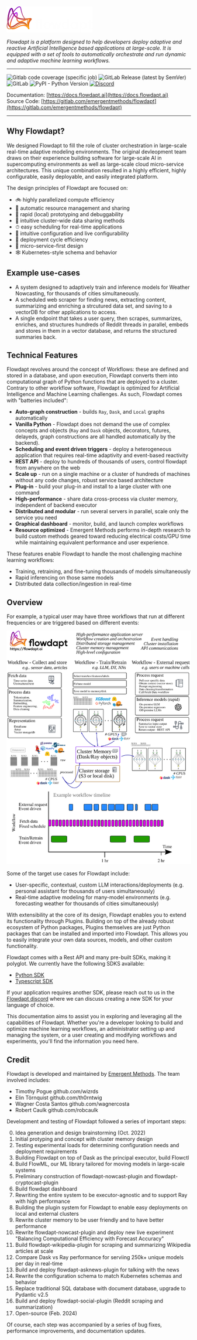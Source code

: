 ![logo](docs/assets/logo-white2x.png)

*Flowdapt is a platform designed to help developers deploy adaptive and reactive Artificial Intelligence based applications at large-scale. It is equipped with a set of tools to automatically orchestrate and run dynamic and adaptive machine learning workflows.*

---
![Gitlab code coverage (specific job)](https://img.shields.io/gitlab/pipeline-coverage/emergentmethods/flowdapt?branch=main&job_name=unit-tests&style=flat-square)
![GitLab Release (latest by SemVer)](https://img.shields.io/gitlab/v/release/emergentmethods/flowdapt?style=flat-square)
![GitLab](https://img.shields.io/gitlab/license/emergentmethods/flowdapt?style=flat-square)
![PyPI - Python Version](https://img.shields.io/pypi/pyversions/flowdapt?style=flat-square)
[![Discord](https://dcbadge.vercel.app/api/server/P59QhpknEh)](https://discord.gg/P59QhpknEh)    

Documentation: [https://docs.flowdapt.ai](https://docs.flowdapt.ai)<br>
Source Code: [https://gitlab.com/emergentmethods/flowdapt](https://gitlab.com/emergentmethods/flowdapt)<br>

---

## Why Flowdapt?

We designed Flowdapt to fill the role of cluster orchestration in large-scale real-time adaptive modeling environments. The original devleopment team draws on their experience building software for large-scale AI in supercomputing environments as well as large-scale cloud micro-service architectures. This unique combination resulted in a highly efficient, highly configurable, easily deployable, and easily integrated platform.

The design principles of Flowdapt are focused on:

- 🚲 highly parallelized compute efficiency
- 🤖 automatic resource management and sharing
- 🐞 rapid (local) prototyping and debuggability
- 🔌 intuitive cluster-wide data sharing methods
- ⏱ easy scheduling for real-time applications
- 📝 intuitive configuration and live configurability
- 🚚 deployment cycle efficiency
- 🔬 micro-service-first design
- 🕸 Kubernetes-style schema and behavior

## Example use-cases
- A system designed to adaptively train and inference models for Weather Nowcasting, for thousands of cities simultaneously.
- A scheduled web scraper for finding news, extracting content, summarizing and enriching a strcutured data set, and saving to a vectorDB for other applications to access.
- A single endpoint that takes a user query, then scrapes, summarizes, enriches, and structures hundreds of Reddit threads in parallel, embeds and stores in them in a vector database, and returns the structured summaries back.


## Technical Features
Flowdapt revolves around the concept of Workflows: these are defined and stored in a database, and upon execution, Flowdapt converts them into computational graph of Python functions that are deployed to a cluster. Contrary to other workflow software, Flowdapt is optimized for Artificial Intelligence and Machine Learning challenges. As such, Flowdapt comes with "batteries included":

- **Auto-graph construction** - builds `Ray`, `Dask`, and `Local` graphs automatically
- **Vanilla Python** - Flowdapt does not demand the use of complex concepts and objects (`Ray` and `Dask` objects, decorators, futures, delayeds, graph constructions are all handled automatically by the backend).
- **Scheduling and event driven triggers** - deploy a heterogeneous application that requires real-time adaptivity and event-based reactivity
- **REST API** - deploy to hundreds of thousands of users, control flowdapt from anywhere on the web
- **Scale up** - run on a single machine or a cluster of hundreds of machines without any code changes, robust service based architecture
- **Plug-in** - build your plug-in and install to a large cluster with one command
- **High-performance** - share data cross-process via cluster memory, independent of backend executor
- **Distributed and modular** - run several servers in parallel, scale only the service you need
- **Graphical dashboard** - monitor, build, and launch complex workflows
- **Resource optimized** - Emergent Methods performs in-depth research to build custom methods geared toward reducing electrical costs/GPU time while maintaining equivalent performance and user experience.

These features enable Flowdapt to handle the most challenging machine learning workflows:

- Training, retraining, and fine-tuning thousands of models simultaneously
- Rapid inferencing on those same models
- Distributed data collection/ingestion in real-time

## Overview
For example, a typical user may have three workflows that run at different frequencies or are triggered based on different events:

![Data pipeline](docs/assets/overview.png)

Some of the target use cases for Flowdapt include:

- User-specific, contextual, custom LLM interactions/deployments (e.g. personal assistant for thousands of users simultaneously)
- Real-time adaptive modeling for many-model environments (e.g. forecasting weather for thousands of cities simultaneously)

With extensibility at the core of its design, Flowdapt enables you to extend its functionality through Plugins. Building on top of the already robust ecosystem of Python packages, Plugins themselves are just Python packages that can be installed and imported into Flowdapt. This allows you to easily integrate your own data sources, models, and other custom functionality.

Flowdapt comes with a Rest API and many pre-built SDKs, making it polyglot. We currently have the following SDKS available:

- [Python SDK](https://gitlab.com/emergentmethods/flowdapt-python-sdk)
- [Typescript SDK](https://gitlab.com/emergentmethods/flowdapt-typescript-sdk)

If your application requires another SDK, please reach out to us in the [Flowdapt discord](https://discord.gg/P59QhpknEh) where we can discuss creating a new SDK for your language of choice. 

This documentation aims to assist you in exploring and leveraging all the capabilities of Flowdapt. Whether you're a developer looking to build and optimize machine learning workflows, an administrator setting up and managing the system, or a user creating and modifying workflows and experiments, you'll find the information you need here.


## Credit

Flowdapt is developed and maintained by [Emergent Methods](https://emergentmethods.ai). The team involved includes:

- Timothy Pogue github.com/wizrds
- Elin Törnquist github.com/th0rntwig
- Wagner Costa Santos github.com/wagnercosta
- Robert Caulk github.com/robcaulk

Development and testing of Flowdapt followed a series of important steps:

0. Idea generation and design brainstorming (Oct. 2022)
1. Initial protyping and concept with cluster memory design
2. Testing experimental loads for determining configuration needs and deployment requirements
3. Building Flowdapt on top of Dask as the principal executor, build Flowctl
4. Build FlowML, our ML library tailored for moving models in large-scale systems
5. Preliminary construction of flowdapt-nowcast-plugin and flowdapt-cryptocast-plugin
6. Build flowdapt dashboard
7. Rewriting the entire system to be executor-agnostic and to support Ray with high performance
8. Building the plugin system for Flowdapt to enable easy deployments on local and external clusters
9. Rewrite cluster memory to be user friendly and to have better performance
10. Rewrite flowdapt-nowcast-plugin and deploy new live experiment "Balancing Computational Efficiency with Forecast Accuracy"
11. Build flowdapt-wikipedia-plugin for scraping and summarizing Wikipedia articles at scale
12. Compare Dask vs Ray performance for serviing 250k+ unique models per day in real-time
13. Build and deploy flowdapt-asknews-plugin for talking with the news
14. Rewrite the configuration schema to match Kubernetes schemas and behavior
15. Replace traditional SQL database with document database, upgrade to Pydantic v2.5
16. Build and deploy flowdapt-social-plugin (Reddit scraping and summarization)
17. Open-source (Feb. 2024)

Of course, each step was accompanied by a series of bug fixes, performance improvements, and documentation updates.